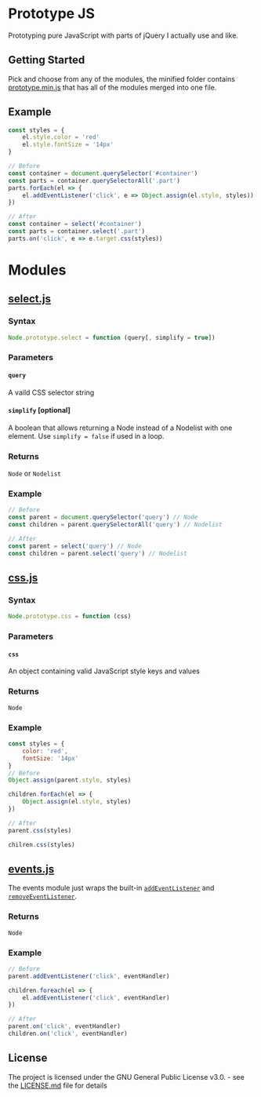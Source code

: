 # Prototype JS

Prototyping pure JavaScript with parts of jQuery I actually use and like.

## Getting Started

Pick and choose from any of the modules, the minified folder contains [prototype.min.js](min/prototype.min.js) that has all of the modules merged into one file.
## Example
```javascript
const styles = {
    el.style.color = 'red'
    el.style.fontSize = '14px'
}

// Before
const container = document.querySelector('#container')
const parts = container.querySelectorAll('.part')
parts.forEach(el => {
    el.addEventListener('click', e => Object.assign(el.style, styles))
})

// After
const container = select('#container')
const parts = container.select('.part')
parts.on('click', e => e.target.css(styles))
```
# Modules

## [select.js](modules/select.js)
### Syntax
```javascript
Node.prototype.select = function (query[, simplify = true])
```
### Parameters
#### `query`
A vaild CSS selector string
#### `simplify` [optional]
A boolean that allows returning a Node instead of a Nodelist with one element. Use `simplify = false` if used in a loop.
### Returns
`Node` or `Nodelist`
### Example
```javascript
// Before
const parent = document.querySelector('query') // Node
const children = parent.querySelectorAll('query') // Nodelist

// After 
const parent = select('query') // Node
const children = parent.select('query') // Nodelist
```


## [css.js](modules/css.js)
### Syntax
```javascript
Node.prototype.css = function (css)
```
### Parameters
#### `css`
An object containing valid JavaScript style keys and values
### Returns
`Node`
### Example
```javascript
const styles = {
    color: 'red',
    fontSize: '14px'
}
// Before
Object.assign(parent.style, styles)

children.forEach(el => {
    Object.assign(el.style, styles)
})

// After
parent.css(styles)

chilren.css(styles)
```

## [events.js](modules/events.js)
The events module just wraps the built-in [`addEventListener`](https://developer.mozilla.org/en-US/docs/Web/API/EventTarget/addEventListener) and [`removeEventListener`](https://developer.mozilla.org/en-US/docs/Web/API/EventTarget/removeEventListener).
### Returns
`Node`
### Example
```javascript
// Before
parent.addEventListener('click', eventHandler)

children.foreach(el => {
    el.addEventListener('click', eventHandler)
})

// After
parent.on('click', eventHandler)
children.on('click', eventHandler)
```
## License

The project is licensed under the GNU General Public License v3.0. - see the [LICENSE.md](LICENSE.md) file for details
